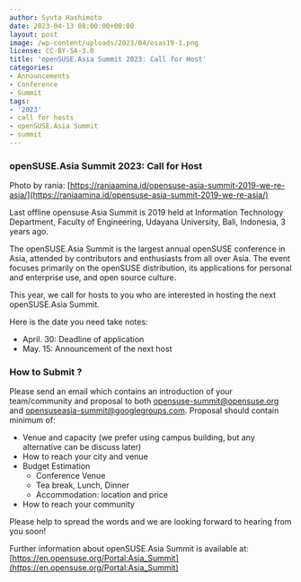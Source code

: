 ```yaml
---
author: Syuta Hashimoto
date: 2023-04-13 08:00:00+00:00
layout: post
image: /wp-content/uploads/2023/04/osas19-1.png
license: CC-BY-SA-3.0
title: 'openSUSE.Asia Summit 2023: Call for Host'
categories:
- Announcements
- Conference
- Summit
tags:
- '2023'
- call for hosts
- openSUSE.Asia Summit
- summit
---
```


### **openSUSE.Asia Summit 2023: Call for Host**
Photo by rania: [https://raniaamina.id/opensuse-asia-summit-2019-we-re-asia/](https://raniaamina.id/opensuse-asia-summit-2019-we-re-asia/)

Last offline opensuse Asia Summit is 2019 held at Information Technology Department, Faculty of Engineering, Udayana University, Bali, Indonesia, 3 years ago.

The openSUSE.Asia Summit is the largest annual openSUSE conference in Asia, attended by contributors and enthusiasts from all over Asia. The event focuses primarily on the openSUSE distribution, its applications for personal and enterprise use, and open source culture.

This year, we call for hosts to you who are interested in hosting the next openSUSE.Asia Summit.

Here is the date you need take notes:
  * April. 30: Deadline of application
  * May. 15: Announcement of the next host

### **How to Submit ?**

Please send an email which contains an introduction of your team/community and proposal to both <opensuse-summit@opensuse.org> and <opensuseasia-summit@googlegroups.com>.
Proposal should contain minimum of:
  * Venue and capacity (we prefer using campus building, but any alternative can be discuss later)
  * How to reach your city and venue
  * Budget Estimation
    * Conference Venue
    * Tea break, Lunch, Dinner
    * Accommodation: location and price
  * How to reach your community

Please help to spread the words and we are looking forward to hearing from you soon!

Further information about openSUSE.Asia Summit is available at:
[https://en.opensuse.org/Portal:Asia_Summit](https://en.opensuse.org/Portal:Asia_Summit)
